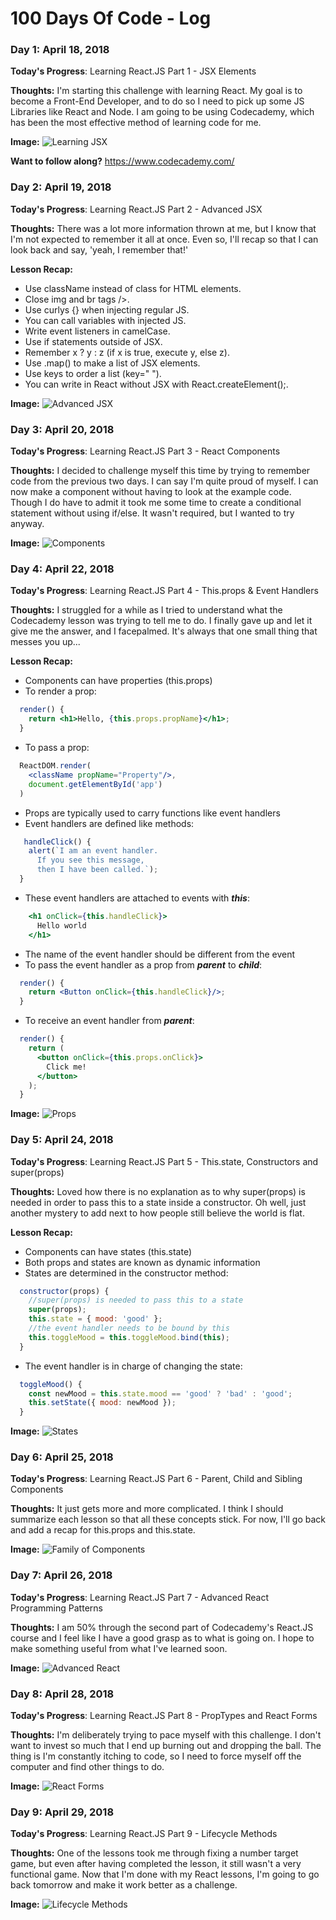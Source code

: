 # 100 Days Of Code - Log

### Day 1: April 18, 2018

**Today's Progress**: Learning React.JS Part 1 - JSX Elements

**Thoughts:** I'm starting this challenge with learning React. My goal is to become a Front-End Developer, and to do so I need to pick up some JS Libraries like React and Node. I am going to be using Codecademy, which has been the most effective method of learning code for me.

**Image:** ![Learning JSX](https://raw.githubusercontent.com/sebastiandesign/100-days-of-code/master/images/screenshot1.png)

**Want to follow along?** https://www.codecademy.com/

### Day 2: April 19, 2018

**Today's Progress**: Learning React.JS Part 2 - Advanced JSX

**Thoughts:** There was a lot more information thrown at me, but I know that I'm not expected to remember it all at once. Even so, I'll recap so that I can look back and say, 'yeah, I remember that!'

**Lesson Recap:** 
- Use className instead of class for HTML elements. 
- Close img and br tags />. 
- Use curlys {} when injecting regular JS. 
- You can call variables with injected JS. 
- Write event listeners in camelCase. 
- Use if statements outside of JSX. 
- Remember x ? y : z (if x is true, execute y, else z). 
- Use .map() to make a list of JSX elements. 
- Use keys to order a list (key=" "). 
- You can write in React without JSX with React.createElement();.

**Image:** ![Advanced JSX](https://raw.githubusercontent.com/sebastiandesign/100-days-of-code/master/images/screenshot2.png)

### Day 3: April 20, 2018

**Today's Progress**: Learning React.JS Part 3 - React Components

**Thoughts:** I decided to challenge myself this time by trying to remember code from the previous two days. I can say I'm quite proud of myself. I can now make a component without having to look at the example code. Though I do have to admit it took me some time to create a conditional statement without using if/else. It wasn't required, but I wanted to try anyway.

**Image:** ![Components](https://raw.githubusercontent.com/sebastiandesign/100-days-of-code/master/images/screenshot3.png)

### Day 4: April 22, 2018

**Today's Progress**: Learning React.JS Part 4 - This.props & Event Handlers

**Thoughts:** I struggled for a while as I tried to understand what the Codecademy lesson was trying to tell me to do. I finally gave up and let it give me the answer, and I facepalmed. It's always that one small thing that messes you up...

**Lesson Recap:**
- Components can have properties (this.props)
- To render a prop:
```jsx
  render() {
    return <h1>Hello, {this.props.propName}</h1>;
  }
```
- To pass a prop:
```jsx
  ReactDOM.render(
    <className propName="Property"/>,
    document.getElementById('app')
  )
```
- Props are typically used to carry functions like event handlers
- Event handlers are defined like methods:
```jsx
   handleClick() {
    alert(`I am an event handler.
      If you see this message,
      then I have been called.`);
  }
```
- These event handlers are attached to events with ***this***:
```jsx
    <h1 onClick={this.handleClick}>
      Hello world
    </h1>
```
- The name of the event handler should be different from the event
- To pass the event handler as a prop from ***parent*** to ***child***:
```jsx
  render() {
    return <Button onClick={this.handleClick}/>;
  }
```
- To receive an event handler from ***parent***:
```jsx
  render() {
    return (
      <button onClick={this.props.onClick}>
        Click me!
      </button>
    );
  }
```

**Image:** ![Props](https://raw.githubusercontent.com/sebastiandesign/100-days-of-code/master/images/screenshot4.png)

### Day 5: April 24, 2018

**Today's Progress**: Learning React.JS Part 5 - This.state, Constructors and super(props)

**Thoughts:** Loved how there is no explanation as to why super(props) is needed in order to pass this to a state inside a constructor. Oh well, just another mystery to add next to how people still believe the world is flat.

**Lesson Recap:**
- Components can have states (this.state)
- Both props and states are known as dynamic information
- States are determined in the constructor method:
```jsx
  constructor(props) {
    //super(props) is needed to pass this to a state
    super(props);
    this.state = { mood: 'good' };
    //the event handler needs to be bound by this
    this.toggleMood = this.toggleMood.bind(this);
  }
```
- The event handler is in charge of changing the state:
```jsx
  toggleMood() {
    const newMood = this.state.mood == 'good' ? 'bad' : 'good';
    this.setState({ mood: newMood });
  }
```

**Image:** ![States](https://raw.githubusercontent.com/sebastiandesign/100-days-of-code/master/images/screenshot5.png)

### Day 6: April 25, 2018

**Today's Progress**: Learning React.JS Part 6 - Parent, Child and Sibling Components

**Thoughts:** It just gets more and more complicated. I think I should summarize each lesson so that all these concepts stick. For now, I'll go back and add a recap for this.props and this.state.

**Image:** ![Family of Components](https://raw.githubusercontent.com/sebastiandesign/100-days-of-code/master/images/screenshot6.png)

### Day 7: April 26, 2018

**Today's Progress**: Learning React.JS Part 7 - Advanced React Programming Patterns

**Thoughts:** I am 50% through the second part of Codecademy's React.JS course and I feel like I have a good grasp as to what is going on. I hope to make something useful from what I've learned soon.

**Image:** ![Advanced React](https://raw.githubusercontent.com/sebastiandesign/100-days-of-code/master/images/screenshot7.png)

### Day 8: April 28, 2018

**Today's Progress**: Learning React.JS Part 8 - PropTypes and React Forms

**Thoughts:** I'm deliberately trying to pace myself with this challenge. I don't want to invest so much that I end up burning out and dropping the ball. The thing is I'm constantly itching to code, so I need to force myself off the computer and find other things to do.

**Image:** ![React Forms](https://raw.githubusercontent.com/sebastiandesign/100-days-of-code/master/images/screenshot8.png)

### Day 9: April 29, 2018

**Today's Progress**: Learning React.JS Part 9 - Lifecycle Methods

**Thoughts:** One of the lessons took me through fixing a number target game, but even after having completed the lesson, it still wasn't a very functional game. Now that I'm done with my React lessons, I'm going to go back tomorrow and make it work better as a challenge.

**Image:** ![Lifecycle Methods](https://raw.githubusercontent.com/sebastiandesign/100-days-of-code/master/images/screenshot9.png)
